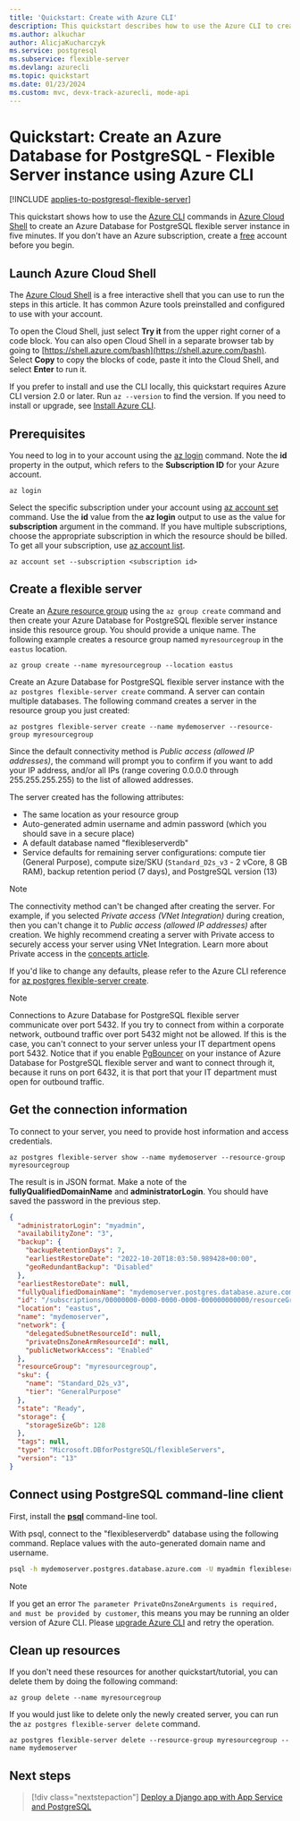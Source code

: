 ```yaml
---
title: 'Quickstart: Create with Azure CLI'
description: This quickstart describes how to use the Azure CLI to create an Azure Database for PostgreSQL - Flexible Server instance in an Azure resource group.
ms.author: alkuchar
author: AlicjaKucharczyk
ms.service: postgresql
ms.subservice: flexible-server
ms.devlang: azurecli
ms.topic: quickstart
ms.date: 01/23/2024
ms.custom: mvc, devx-track-azurecli, mode-api
---
```


# Quickstart: Create an Azure Database for PostgreSQL - Flexible Server instance using Azure CLI

[!INCLUDE [applies-to-postgresql-flexible-server](../includes/applies-to-postgresql-flexible-server.md)]

This quickstart shows how to use the [Azure CLI](/cli/azure/get-started-with-azure-cli) commands in [Azure Cloud Shell](https://shell.azure.com) to create an Azure Database for PostgreSQL flexible server instance in five minutes. If you don't have an Azure subscription, create a [free](https://azure.microsoft.com/free/) account before you begin.



## Launch Azure Cloud Shell

The [Azure Cloud Shell](../../cloud-shell/overview.md) is a free interactive shell that you can use to run the steps in this article. It has common Azure tools preinstalled and configured to use with your account.

To open the Cloud Shell, just select **Try it** from the upper right corner of a code block. You can also open Cloud Shell in a separate browser tab by going to [https://shell.azure.com/bash](https://shell.azure.com/bash). Select **Copy** to copy the blocks of code, paste it into the Cloud Shell, and select **Enter** to run it.

If you prefer to install and use the CLI locally, this quickstart requires Azure CLI version 2.0 or later. Run `az --version` to find the version. If you need to install or upgrade, see [Install Azure CLI](/cli/azure/install-azure-cli).

## Prerequisites

You need to log in to your account using the [az login](/cli/azure/reference-index#az-login) command. Note the **id** property in the output, which refers to the **Subscription ID** for your Azure account.

```azurecli-interactive
az login
```

Select the specific subscription under your account using [az account set](/cli/azure/account#az-account-set) command. Use the **id** value from the **az login** output to use as the value for **subscription** argument in the command. If you have multiple subscriptions, choose the appropriate subscription in which the resource should be billed. To get all your subscription, use [az account list](/cli/azure/account#az-account-list).

```azurecli
az account set --subscription <subscription id>
```

## Create a flexible server

Create an [Azure resource group](../../azure-resource-manager/management/overview.md) using the `az group create` command and then create your Azure Database for PostgreSQL flexible server instance inside this resource group. You should provide a unique name. The following example creates a resource group named `myresourcegroup` in the `eastus` location.

```azurecli-interactive
az group create --name myresourcegroup --location eastus
```

Create an Azure Database for PostgreSQL flexible server instance with the `az postgres flexible-server create` command. A server can contain multiple databases. The following command creates a server in the resource group you just created:

```azurecli
az postgres flexible-server create --name mydemoserver --resource-group myresourcegroup
```

Since the default connectivity method is *Public access (allowed IP addresses)*, the command will prompt you to confirm if you want to add your IP address, and/or all IPs (range covering 0.0.0.0 through 255.255.255.255) to the list of allowed addresses.
        
The server created has the following attributes: 
- The same location as your resource group
- Auto-generated admin username and admin password (which you should save in a secure place)
- A default database named "flexibleserverdb"
- Service defaults for remaining server configurations: compute tier (General Purpose), compute size/SKU (`Standard_D2s_v3` - 2 vCore, 8 GB RAM), backup retention period (7 days), and PostgreSQL version (13)

> [!NOTE] 
> The connectivity method can't be changed after creating the server. For example, if you selected *Private access (VNet Integration)* during creation, then you can't change it to *Public access (allowed IP addresses)* after creation. We highly recommend creating a server with Private access to securely access your server using VNet Integration. Learn more about Private access in the [concepts article](./concepts-networking.md).

If you'd like to change any defaults, please refer to the Azure CLI reference for [az postgres flexible-server create](/cli/azure/postgres/flexible-server#az-postgres-flexible-server-create).

> [!NOTE]
> Connections to Azure Database for PostgreSQL flexible server communicate over port 5432. If you try to connect from within a corporate network, outbound traffic over port 5432 might not be allowed. If this is the case, you can't connect to your server unless your IT department opens port 5432. Notice that if you enable [PgBouncer](./concepts-pgbouncer.md) on your instance of Azure Database for PostgreSQL flexible server and want to connect through it, because it runs on port 6432, it is that port that your IT department must open for outbound traffic.

## Get the connection information

To connect to your server, you need to provide host information and access credentials.

```azurecli-interactive
az postgres flexible-server show --name mydemoserver --resource-group myresourcegroup
```

The result is in JSON format. Make a note of the **fullyQualifiedDomainName** and **administratorLogin**. You should have saved the password in the previous step.

```json
{
  "administratorLogin": "myadmin",
  "availabilityZone": "3",
  "backup": {
    "backupRetentionDays": 7,
    "earliestRestoreDate": "2022-10-20T18:03:50.989428+00:00",
    "geoRedundantBackup": "Disabled"
  },
  "earliestRestoreDate": null,
  "fullyQualifiedDomainName": "mydemoserver.postgres.database.azure.com",
  "id": "/subscriptions/00000000-0000-0000-0000-000000000000/resourceGroups/myresourcegroup/providers/Microsoft.DBforPostgreSQL/flexibleServers/mydemoserver",
  "location": "eastus",
  "name": "mydemoserver",
  "network": {
    "delegatedSubnetResourceId": null,
    "privateDnsZoneArmResourceId": null,
    "publicNetworkAccess": "Enabled"
  },
  "resourceGroup": "myresourcegroup",
  "sku": {
    "name": "Standard_D2s_v3",
    "tier": "GeneralPurpose"
  },
  "state": "Ready",
  "storage": {
    "storageSizeGb": 128
  },
  "tags": null,
  "type": "Microsoft.DBforPostgreSQL/flexibleServers",
  "version": "13"
}
```

## Connect using PostgreSQL command-line client

First, install the **[psql](https://www.postgresql.org/download/)** command-line tool.

With psql, connect to the "flexibleserverdb" database using the following command. Replace values with the auto-generated domain name and username. 

```bash
psql -h mydemoserver.postgres.database.azure.com -U myadmin flexibleserverdb
```

>[!Note]
> If you get an error `The parameter PrivateDnsZoneArguments is required, and must be provided by customer`, this means you may be running an older version of Azure CLI. Please [upgrade Azure CLI](/cli/azure/update-azure-cli) and retry the operation.

## Clean up resources

If you don't need these resources for another quickstart/tutorial, you can delete them by doing the following command:

```azurecli-interactive
az group delete --name myresourcegroup
```

If you would just like to delete only the newly created server, you can run the `az postgres flexible-server delete` command.

```azurecli-interactive
az postgres flexible-server delete --resource-group myresourcegroup --name mydemoserver
```

## Next steps

> [!div class="nextstepaction"]
>[Deploy a Django app with App Service and PostgreSQL](/azure/app-service/tutorial-python-postgresql-app.md)
